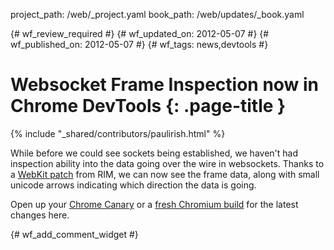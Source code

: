 project_path: /web/_project.yaml
book_path: /web/updates/_book.yaml

{# wf_review_required #}
{# wf_updated_on: 2012-05-07 #}
{# wf_published_on: 2012-05-07 #}
{# wf_tags: news,devtools #}

# Websocket Frame Inspection now in Chrome DevTools {: .page-title }

{% include "_shared/contributors/paulirish.html" %}


While before we could see sockets being established, we haven't had inspection ability into the data going over the wire in websockets. Thanks to a [WebKit patch](http://trac.webkit.org/changeset/115427) from RIM, we can now see the frame data, along with small unicode arrows indicating which direction the data is going. 

Open up your [Chrome Canary](https://tools.google.com/dlpage/chromesxs) or a [fresh Chromium build](http://download-chromium.appspot.com) for the latest changes here.


{# wf_add_comment_widget #}
